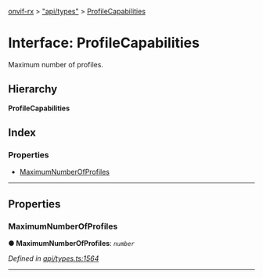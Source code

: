 [onvif-rx](../README.md) > ["api/types"](../modules/_api_types_.md) > [ProfileCapabilities](../interfaces/_api_types_.profilecapabilities.md)

# Interface: ProfileCapabilities

Maximum number of profiles.

## Hierarchy

**ProfileCapabilities**

## Index

### Properties

* [MaximumNumberOfProfiles](_api_types_.profilecapabilities.md#maximumnumberofprofiles)

---

## Properties

<a id="maximumnumberofprofiles"></a>

###  MaximumNumberOfProfiles

**● MaximumNumberOfProfiles**: *`number`*

*Defined in [api/types.ts:1564](https://github.com/patrickmichalina/onvif-rx/blob/034e4d6/src/api/types.ts#L1564)*

___

